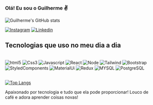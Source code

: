 ### Olá! Eu sou o Guilherme ✌️

![Guilherme's GitHub stats](https://github-readme-stats.vercel.app/api?username=GuilCMattos&show_icons=true&theme=tokyonight)

[![Instagram](https://img.shields.io/badge/Instagram-E4405F?style=for-the-badge&logo=instagram&logoColor=white)](https://www.instagram.com/guimattozs/)
[![Linkedin](https://img.shields.io/badge/LinkedIn-0077B5?style=for-the-badge&logo=linkedin&logoColor=white)](https://www.linkedin.com/in/guilherme-c-mattos/)

## Tecnologias que uso no meu dia a dia

<div style="display: inline_block"> <br/>
  <img align="center" alt="html5" src="https://img.shields.io/badge/HTML5-E34F26?style=for-the-badge&logo=html5&logoColor=white" />
  <img align="center" alt="Css3" src="https://img.shields.io/badge/CSS3-1572B6?style=for-the-badge&logo=css3&logoColor=white" />
  <img align="center" alt="Javascript" src="https://img.shields.io/badge/JavaScript-323330?style=for-the-badge&logo=javascript&logoColor=F7DF1E" />
  <img align="center" alt="React" src="https://img.shields.io/badge/React-20232A?style=for-the-badge&logo=react&logoColor=61DAFB" />
  <img align="center" alt="Node" src="https://img.shields.io/badge/Node.js-43853D?style=for-the-badge&logo=node.js&logoColor=white" />
  <img align="center" alt="Tailwind" src="https://img.shields.io/badge/Tailwind_CSS-38B2AC?style=for-the-badge&logo=tailwind-css&logoColor=white" />
  <img align="center" alt="Bootstrap" src="https://img.shields.io/badge/Bootstrap-563D7C?style=for-the-badge&logo=bootstrap&logoColor=white" />
  <img align="center" alt="StyledComponents" src="https://img.shields.io/badge/styled--components-DB7093?style=for-the-badge&logo=styled-components&logoColor=white" />
  <img align="center" alt="MaterialUi" src="https://img.shields.io/badge/Material--UI-0081CB?style=for-the-badge&logo=material-ui&logoColor=white" />
  <img align="center" alt="Redux" src="https://img.shields.io/badge/Redux-593D88?style=for-the-badge&logo=redux&logoColor=white" />
  <img align="center" alt="MYSQL" src="https://img.shields.io/badge/MySQL-00000F?style=for-the-badge&logo=mysql&logoColor=white" />
  <img align="center" alt="PostgreSQL" src="https://img.shields.io/badge/PostgreSQL-316192?style=for-the-badge&logo=postgresql&logoColor=white" />

  
  
</div> <br/>

[![Top Langs](https://github-readme-stats.vercel.app/api/top-langs/?username=anuraghazra&layout=compact)](https://github.com/anuraghazra/github-readme-stats) <br/>

Apaixonado por tecnologia e tudo que ela pode proporcionar! Louco de café e adora aprender coisas novas!
